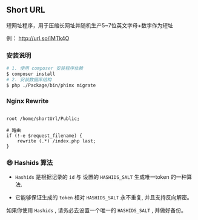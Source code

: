 ## Short URL

短网址程序，用于压缩长网址并随机生产5~7位英文字母+数字作为短址

例： http://url.so/iMTk4O

### 安装说明
```bash
# 1. 使用 composer 安装程序依赖
$ composer install
# 2. 安装数据库结构
$ php ./Package/bin/phinx migrate
```

### Nginx Rewrite

```nginx

root /home/shortUrl/Public;

# 路由
if (!-e $request_filename) {
    rewrite (.*) /index.php last;
}
```


### :smile: Hashids 算法

- `Hashids` 是根据记录的 `id` 与 设置的 `HASHIDS_SALT` 生成唯一token 的一种算法.

- 它能够保证生成的 `token` 相对 `HASHIDS_SALT` 永不重复, 并且支持反向解密。

如果你使用 `Hashids` , 请务必去设置一个唯一的 `HASHIDS_SALT` , 并做好备份。
